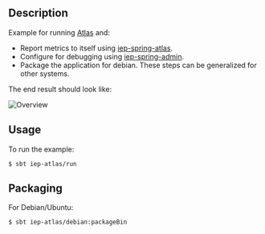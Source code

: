 
## Description

Example for running [Atlas](https://github.com/Netflix/atlas/) and:

* Report metrics to itself using
    [iep-spring-atlas](https://github.com/Netflix/iep/tree/main/iep-spring-atlas).
* Configure for debugging using
    [iep-spring-admin](https://github.com/Netflix/iep/tree/main/iep-spring-admin).
* Package the application for debian. These steps can be generalized for other
    systems.

The end result should look like:

![Overview](images/overview.png)

## Usage

To run the example:

```
$ sbt iep-atlas/run
```

## Packaging

For Debian/Ubuntu:

```
$ sbt iep-atlas/debian:packageBin
```
